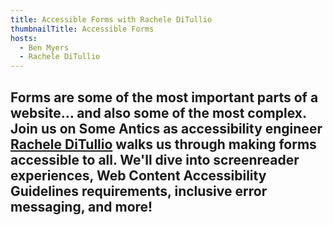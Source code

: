```yaml
---
title: Accessible Forms with Rachele DiTullio
thumbnailTitle: Accessible Forms
hosts:
  - Ben Myers
  - Rachele DiTullio
---
```


Forms are some of the most important parts of a website… and also some of the most complex. Join us on Some Antics as accessibility engineer [Rachele DiTullio](https://twitter.com/racheleditullio) walks us through making forms accessible to all. We'll dive into screenreader experiences, Web Content Accessibility Guidelines requirements, inclusive error messaging, and more!
---